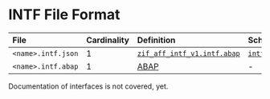 # INTF File Format

File | Cardinality | Definition | Schema | Example
:--- | :---  | :--- | :--- | :---
`<name>.intf.json` | 1 | [`zif_aff_intf_v1.intf.abap`](./type/zif_aff_intf_v1.intf.abap) | [`intf.json`](./intf.json) | [`zif_aff_example.intf.json`](./examples/zif_aff_example.intf.json)
`<name>.intf.abap` | 1 | [ABAP](https://help.sap.com/doc/abapdocu_cp_index_htm/CLOUD/en-US/index.htm?file=abapinterface_definition.htm) | - | [`zif_aff_example.intf.abap`](./examples/zif_aff_example.intf.abap)

Documentation of interfaces is not covered, yet.
